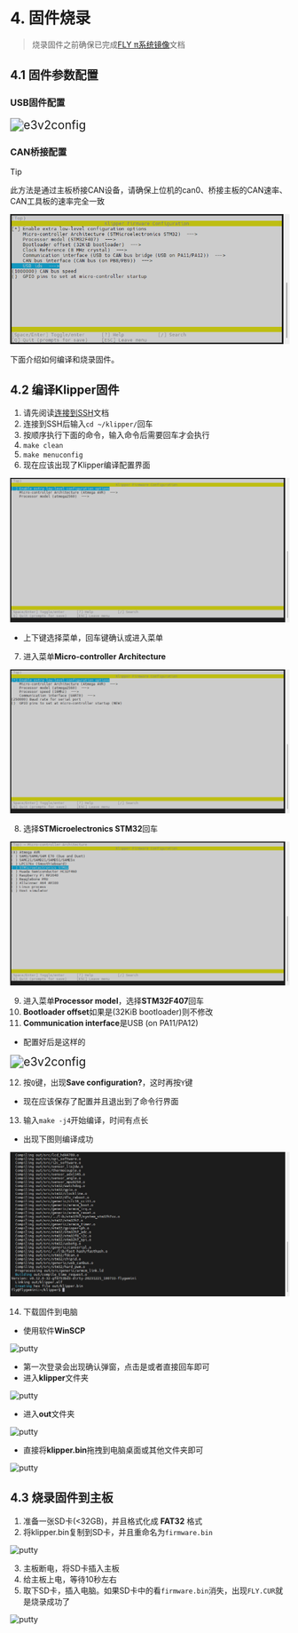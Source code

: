 # 4. 固件烧录

> 烧录固件之前确保已完成[FLY π系统镜像](/board/fly_host/fly_pi/mirror/FLY_π_mirror.md "点击即可跳转")文档

## 4.1 固件参数配置

<!-- tabs:start -->

### **USB固件配置**

<img src="../../images/boards/fly_e3_v2/e3v2config.png" alt="e3v2config" style="zoom:150%;" />

### **CAN桥接配置**

>[!Tip]
>此方法是通过主板桥接CAN设备，请确保上位机的can0、桥接主板的CAN速率、CAN工具板的速率完全一致

![canbridge2](../../images/boards/fly_super8/canbridge2.png)

<!-- tabs:end -->

下面介绍如何编译和烧录固件。

## 4.2 编译Klipper固件

1. 请先阅读[连接到SSH](/board/fly_host/fly_pi/FLY_π_ssh "点击即可跳转")文档
2. 连接到SSH后输入```cd ~/klipper/```回车
3. 按顺序执行下面的命令，输入命令后需要回车才会执行
4. ```make clean```
5. ```make menuconfig```
6. 现在应该出现了Klipper编译配置界面

![putty](../../images/firmware/make1.png ":no-zooom")

* 上下键选择菜单，回车键确认或进入菜单
7. 进入菜单**Micro-controller Architecture**

![putty](../../images/firmware/make2.png ":no-zooom")

8. 选择**STMicroelectronics STM32**回车

![putty](../../images/firmware/make3.png ":no-zooom")

9. 进入菜单**Processor model**，选择**STM32F407**回车
10. **Bootloader offset**如果是(32KiB bootloader)则不修改
11. **Communication interface**是USB (on PA11/PA12)
* 配置好后是这样的

<img src="../../images/boards/fly_e3_v2/e3v2config.png" alt="e3v2config" style="zoom:150%;" />

12. 按```Q```键，出现**Save configuration?**，这时再按```Y```键
* 现在应该保存了配置并且退出到了命令行界面

13. 输入```make -j4```开始编译，时间有点长

* 出现下图则编译成功

![putty](../../images/firmware/make5.png ":no-zooom")

14. 下载固件到电脑

* 使用软件**WinSCP**

![putty](../../images/firmware/down1.png ":no-zooom")

* 第一次登录会出现确认弹窗，点击是或者直接回车即可
* 进入**klipper**文件夹

![putty](../../images/firmware/down2.png ":no-zooom")

* 进入**out**文件夹

![putty](../../images/firmware/down3.png ":no-zooom")

* 直接将**klipper.bin**拖拽到电脑桌面或其他文件夹即可

![putty](../../images/firmware/down4.png ":no-zooom")

## 4.3  烧录固件到主板

1. 准备一张SD卡(<32GB)，并且格式化成 **FAT32** 格式
2. 将klipper.bin复制到SD卡，并且重命名为```firmware.bin```

![putty](../../images/firmware/flash1.png ":no-zooom")

3. 主板断电，将SD卡插入主板
4. 给主板上电，等待10秒左右
5. 取下SD卡，插入电脑。如果SD卡中的看``firmware.bin``消失，出现```FLY.CUR```就是烧录成功了

![putty](../../images/firmware/flash2.png ":no-zooom")
